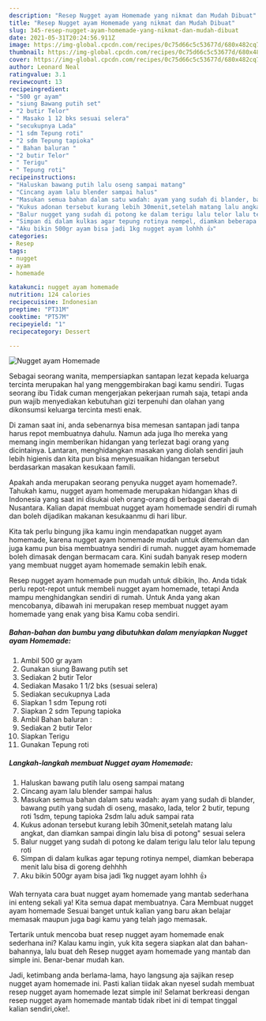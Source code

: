 ```yaml
---
description: "Resep Nugget ayam Homemade yang nikmat dan Mudah Dibuat"
title: "Resep Nugget ayam Homemade yang nikmat dan Mudah Dibuat"
slug: 345-resep-nugget-ayam-homemade-yang-nikmat-dan-mudah-dibuat
date: 2021-05-31T20:24:56.911Z
image: https://img-global.cpcdn.com/recipes/0c75d66c5c53677d/680x482cq70/nugget-ayam-homemade-foto-resep-utama.jpg
thumbnail: https://img-global.cpcdn.com/recipes/0c75d66c5c53677d/680x482cq70/nugget-ayam-homemade-foto-resep-utama.jpg
cover: https://img-global.cpcdn.com/recipes/0c75d66c5c53677d/680x482cq70/nugget-ayam-homemade-foto-resep-utama.jpg
author: Leonard Neal
ratingvalue: 3.1
reviewcount: 13
recipeingredient:
- "500 gr ayam"
- "siung Bawang putih set"
- "2 butir Telor"
- " Masako 1 12 bks sesuai selera"
- "secukupnya Lada"
- "1 sdm Tepung roti"
- "2 sdm Tepung tapioka"
- " Bahan baluran "
- "2 butir Telor"
- " Terigu"
- " Tepung roti"
recipeinstructions:
- "Haluskan bawang putih lalu oseng sampai matang"
- "Cincang ayam lalu blender sampai halus"
- "Masukan semua bahan dalam satu wadah: ayam yang sudah di blander, bawang putih yang sudah di oseng, masako, lada, telor 2 butir, tepung roti 1sdm, tepung tapioka 2sdm lalu aduk sampai rata"
- "Kukus adonan tersebut kurang lebih 30menit,setelah matang lalu angkat, dan diamkan sampai dingin lalu bisa di potong&#34; sesuai selera"
- "Balur nugget yang sudah di potong ke dalam terigu lalu telor lalu tepung roti"
- "Simpan di dalam kulkas agar tepung rotinya nempel, diamkan beberapa menit lalu bisa di goreng dehhhh"
- "Aku bikin 500gr ayam bisa jadi 1kg nugget ayam lohhh 👍"
categories:
- Resep
tags:
- nugget
- ayam
- homemade

katakunci: nugget ayam homemade 
nutrition: 124 calories
recipecuisine: Indonesian
preptime: "PT31M"
cooktime: "PT57M"
recipeyield: "1"
recipecategory: Dessert

---
```



![Nugget ayam Homemade](https://img-global.cpcdn.com/recipes/0c75d66c5c53677d/680x482cq70/nugget-ayam-homemade-foto-resep-utama.jpg)

Sebagai seorang wanita, mempersiapkan santapan lezat kepada keluarga tercinta merupakan hal yang menggembirakan bagi kamu sendiri. Tugas seorang ibu Tidak cuman mengerjakan pekerjaan rumah saja, tetapi anda pun wajib menyediakan kebutuhan gizi terpenuhi dan olahan yang dikonsumsi keluarga tercinta mesti enak.

Di zaman  saat ini, anda sebenarnya bisa memesan santapan jadi tanpa harus repot membuatnya dahulu. Namun ada juga lho mereka yang memang ingin memberikan hidangan yang terlezat bagi orang yang dicintainya. Lantaran, menghidangkan masakan yang diolah sendiri jauh lebih higienis dan kita pun bisa menyesuaikan hidangan tersebut berdasarkan masakan kesukaan famili. 



Apakah anda merupakan seorang penyuka nugget ayam homemade?. Tahukah kamu, nugget ayam homemade merupakan hidangan khas di Indonesia yang saat ini disukai oleh orang-orang di berbagai daerah di Nusantara. Kalian dapat membuat nugget ayam homemade sendiri di rumah dan boleh dijadikan makanan kesukaanmu di hari libur.

Kita tak perlu bingung jika kamu ingin mendapatkan nugget ayam homemade, karena nugget ayam homemade mudah untuk ditemukan dan juga kamu pun bisa membuatnya sendiri di rumah. nugget ayam homemade boleh dimasak dengan bermacam cara. Kini sudah banyak resep modern yang membuat nugget ayam homemade semakin lebih enak.

Resep nugget ayam homemade pun mudah untuk dibikin, lho. Anda tidak perlu repot-repot untuk membeli nugget ayam homemade, tetapi Anda mampu menghidangkan sendiri di rumah. Untuk Anda yang akan mencobanya, dibawah ini merupakan resep membuat nugget ayam homemade yang enak yang bisa Kamu coba sendiri.

<!--inarticleads1-->

##### Bahan-bahan dan bumbu yang dibutuhkan dalam menyiapkan Nugget ayam Homemade:

1. Ambil 500 gr ayam
1. Gunakan siung Bawang putih set
1. Sediakan 2 butir Telor
1. Sediakan  Masako 1 1/2 bks (sesuai selera)
1. Sediakan secukupnya Lada
1. Siapkan 1 sdm Tepung roti
1. Siapkan 2 sdm Tepung tapioka
1. Ambil  Bahan baluran :
1. Sediakan 2 butir Telor
1. Siapkan  Terigu
1. Gunakan  Tepung roti




<!--inarticleads2-->

##### Langkah-langkah membuat Nugget ayam Homemade:

1. Haluskan bawang putih lalu oseng sampai matang
1. Cincang ayam lalu blender sampai halus
1. Masukan semua bahan dalam satu wadah: ayam yang sudah di blander, bawang putih yang sudah di oseng, masako, lada, telor 2 butir, tepung roti 1sdm, tepung tapioka 2sdm lalu aduk sampai rata
1. Kukus adonan tersebut kurang lebih 30menit,setelah matang lalu angkat, dan diamkan sampai dingin lalu bisa di potong&#34; sesuai selera
1. Balur nugget yang sudah di potong ke dalam terigu lalu telor lalu tepung roti
1. Simpan di dalam kulkas agar tepung rotinya nempel, diamkan beberapa menit lalu bisa di goreng dehhhh
1. Aku bikin 500gr ayam bisa jadi 1kg nugget ayam lohhh 👍




Wah ternyata cara buat nugget ayam homemade yang mantab sederhana ini enteng sekali ya! Kita semua dapat membuatnya. Cara Membuat nugget ayam homemade Sesuai banget untuk kalian yang baru akan belajar memasak maupun juga bagi kamu yang telah jago memasak.

Tertarik untuk mencoba buat resep nugget ayam homemade enak sederhana ini? Kalau kamu ingin, yuk kita segera siapkan alat dan bahan-bahannya, lalu buat deh Resep nugget ayam homemade yang mantab dan simple ini. Benar-benar mudah kan. 

Jadi, ketimbang anda berlama-lama, hayo langsung aja sajikan resep nugget ayam homemade ini. Pasti kalian tiidak akan nyesel sudah membuat resep nugget ayam homemade lezat simple ini! Selamat berkreasi dengan resep nugget ayam homemade mantab tidak ribet ini di tempat tinggal kalian sendiri,oke!.

